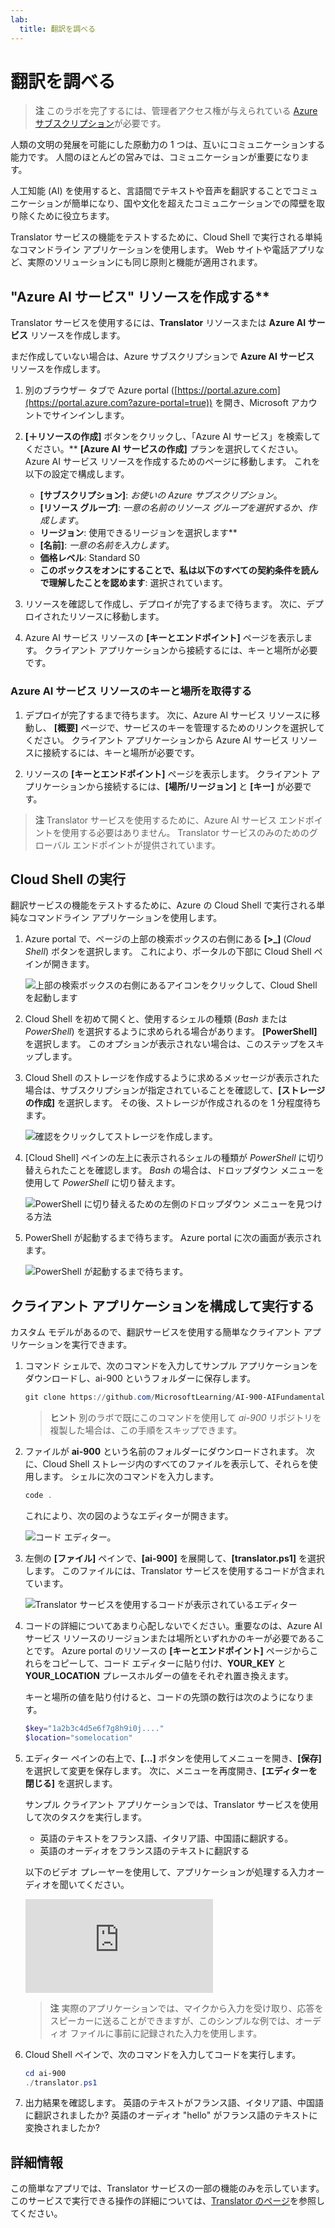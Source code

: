 ```yaml
---
lab:
  title: 翻訳を調べる
---
```


# 翻訳を調べる

> **注** このラボを完了するには、管理者アクセス権が与えられている [Azure サブスクリプション](https://azure.microsoft.com/free?azure-portal=true)が必要です。

人類の文明の発展を可能にした原動力の 1 つは、互いにコミュニケーションする能力です。 人間のほとんどの営みでは、コミュニケーションが重要になります。

人工知能 (AI) を使用すると、言語間でテキストや音声を翻訳することでコミュニケーションが簡単になり、国や文化を超えたコミュニケーションでの障壁を取り除くために役立ちます。

Translator サービスの機能をテストするために、Cloud Shell で実行される単純なコマンドライン アプリケーションを使用します。 Web サイトや電話アプリなど、実際のソリューションにも同じ原則と機能が適用されます。

## "Azure AI サービス" リソースを作成する**

Translator サービスを使用するには、**Translator** リソースまたは **Azure AI サービス** リソースを作成します。

まだ作成していない場合は、Azure サブスクリプションで **Azure AI サービス** リソースを作成します。

1. 別のブラウザー タブで Azure portal ([https://portal.azure.com](https://portal.azure.com?azure-portal=true)) を開き、Microsoft アカウントでサインインします。

1. **[&#65291;リソースの作成]** ボタンをクリックし、「Azure AI サービス」を検索してください。** **[Azure AI** **サービスの作成]** プランを選択してください。 Azure AI サービス リソースを作成するためのページに移動します。 これを以下の設定で構成します。
    - **[サブスクリプション]**: *お使いの Azure サブスクリプション*。
    - **[リソース グループ]**: *一意の名前のリソース グループを選択するか、作成します*。
    - **リージョン**: 使用できるリージョンを選択します**
    - **[名前]**: *一意の名前を入力します*。
    - **価格レベル**: Standard S0
    - **このボックスをオンにすることで、私は以下のすべての契約条件を読んで理解したことを認めます**: 選択されています。

1. リソースを確認して作成し、デプロイが完了するまで待ちます。 次に、デプロイされたリソースに移動します。

1. Azure AI サービス リソースの **[キーとエンドポイント]** ページを表示します。 クライアント アプリケーションから接続するには、キーと場所が必要です。

### Azure AI サービス リソースのキーと場所を取得する

1. デプロイが完了するまで待ちます。 次に、Azure AI サービス リソースに移動し、 **[概要]** ページで、サービスのキーを管理するためのリンクを選択してください。 クライアント アプリケーションから Azure AI サービス リソースに接続するには、キーと場所が必要です。

1. リソースの **[キーとエンドポイント]** ページを表示します。 クライアント アプリケーションから接続するには、**[場所/リージョン]** と **[キー]** が必要です。

> **注** Translator サービスを使用するために、Azure AI サービス エンドポイントを使用する必要はありません。 Translator サービスのみのためのグローバル エンドポイントが提供されています。 

## Cloud Shell の実行

翻訳サービスの機能をテストするために、Azure の Cloud Shell で実行される単純なコマンドライン アプリケーションを使用します。 

1. Azure portal で、ページの上部の検索ボックスの右側にある **[>_]** (*Cloud Shell*) ボタンを選択します。 これにより、ポータルの下部に Cloud Shell ペインが開きます。

    ![上部の検索ボックスの右側にあるアイコンをクリックして、Cloud Shell を起動します](media/translate-text-and-speech/powershell-portal-guide-1.png)

1. Cloud Shell を初めて開くと、使用するシェルの種類 (*Bash* または *PowerShell*) を選択するように求められる場合があります。 **[PowerShell]** を選択します。 このオプションが表示されない場合は、このステップをスキップします。  

1. Cloud Shell のストレージを作成するように求めるメッセージが表示された場合は、サブスクリプションが指定されていることを確認して、**[ストレージの作成]** を選択します。 その後、ストレージが作成されるのを 1 分程度待ちます。

    ![確認をクリックしてストレージを作成します。](media/translate-text-and-speech/powershell-portal-guide-2.png)

1. [Cloud Shell] ペインの左上に表示されるシェルの種類が *PowerShell* に切り替えられたことを確認します。 *Bash* の場合は、ドロップダウン メニューを使用して *PowerShell* に切り替えます。 

    ![PowerShell に切り替えるための左側のドロップダウン メニューを見つける方法](media/translate-text-and-speech/powershell-portal-guide-3.png) 

1. PowerShell が起動するまで待ちます。 Azure portal に次の画面が表示されます。  

    ![PowerShell が起動するまで待ちます。](media/translate-text-and-speech/powershell-prompt.png)

## クライアント アプリケーションを構成して実行する

カスタム モデルがあるので、翻訳サービスを使用する簡単なクライアント アプリケーションを実行できます。

1. コマンド シェルで、次のコマンドを入力してサンプル アプリケーションをダウンロードし、ai-900 というフォルダーに保存します。

    ```PowerShell
    git clone https://github.com/MicrosoftLearning/AI-900-AIFundamentals ai-900
    ```

    >**ヒント** 別のラボで既にこのコマンドを使用して *ai-900* リポジトリを複製した場合は、この手順をスキップできます。

1. ファイルが **ai-900** という名前のフォルダーにダウンロードされます。 次に、Cloud Shell ストレージ内のすべてのファイルを表示して、それらを使用します。 シェルに次のコマンドを入力します。 

     ```PowerShell
    code .
    ```

    これにより、次の図のようなエディターが開きます。 

    ![コード エディター。](media/translate-text-and-speech/powershell-portal-guide-4.png)

1. 左側の **[ファイル]** ペインで、**[ai-900]** を展開して、**[translator.ps1]** を選択します。 このファイルには、Translator サービスを使用するコードが含まれています。

    ![Translator サービスを使用するコードが表示されているエディター](media/translate-text-and-speech/translate-code.png)

1. コードの詳細についてあまり心配しないでください。重要なのは、Azure AI サービス リソースのリージョンまたは場所といずれかのキーが必要であることです。 Azure portal のリソースの **[キーとエンドポイント]** ページからこれらをコピーして、コード エディターに貼り付け、**YOUR_KEY** と **YOUR_LOCATION** プレースホルダーの値をそれぞれ置き換えます。

    キーと場所の値を貼り付けると、コードの先頭の数行は次のようになります。

    ```PowerShell
    $key="1a2b3c4d5e6f7g8h9i0j...."
    $location="somelocation"
    ```

1. エディター ペインの右上で、**[...]** ボタンを使用してメニューを開き、**[保存]** を選択して変更を保存します。 次に、メニューを再度開き、**[エディターを閉じる]** を選択します。

    サンプル クライアント アプリケーションでは、Translator サービスを使用して次のタスクを実行します。
    - 英語のテキストをフランス語、イタリア語、中国語に翻訳する。
    - 英語のオーディオをフランス語のテキストに翻訳する

    以下のビデオ プレーヤーを使用して、アプリケーションが処理する入力オーディオを聞いてください。

    <div class="embeddedvideo"><iframe src="https://www.microsoft.com/videoplayer/embed/RWORN0" frameborder="0" allowfullscreen="true" data-linktype="external"></iframe></div>


    > **注** 実際のアプリケーションでは、マイクから入力を受け取り、応答をスピーカーに送ることができますが、このシンプルな例では、オーディオ ファイルに事前に記録された入力を使用します。

1. Cloud Shell ペインで、次のコマンドを入力してコードを実行します。

    ```PowerShell
    cd ai-900
    ./translator.ps1
    ```

1. 出力結果を確認します。 英語のテキストがフランス語、イタリア語、中国語に翻訳されましたか?  英語のオーディオ "hello" がフランス語のテキストに変換されましたか?

## 詳細情報

この簡単なアプリでは、Translator サービスの一部の機能のみを示しています。 このサービスで実行できる操作の詳細については、[Translator のページ](https://docs.microsoft.com/azure/cognitive-services/translator/translator-overview)を参照してください。